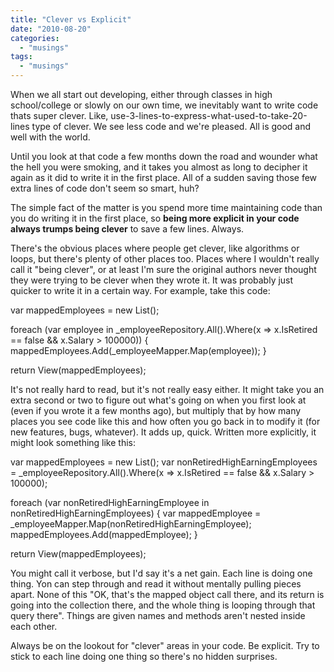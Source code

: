 ```yaml
---
title: "Clever vs Explicit"
date: "2010-08-20"
categories: 
  - "musings"
tags: 
  - "musings"
---
```


When we all start out developing, either through classes in high school/college or slowly on our own time, we inevitably want to write code thats super clever. Like, use-3-lines-to-express-what-used-to-take-20-lines type of clever. We see less code and we're pleased. All is good and well with the world.

Until you look at that code a few months down the road and wounder what the hell you were smoking, and it takes you almost as long to decipher it again as it did to write it in the first place. All of a sudden saving those few extra lines of code don't seem so smart, huh?

The simple fact of the matter is you spend more time maintaining code than you do writing it in the first place, so **being more explicit in your code always trumps being clever** to save a few lines. Always.

There's the obvious places where people get clever, like algorithms or loops, but there's plenty of other places too. Places where I wouldn't really call it "being clever", or at least I'm sure the original authors never thought they were trying to be clever when they wrote it. It was probably just quicker to write it in a certain way. For example, take this code:

var mappedEmployees = new List();

foreach (var employee in \_employeeRepository.All().Where(x => x.IsRetired == false && x.Salary > 100000))
{
	mappedEmployees.Add(\_employeeMapper.Map(employee));
}

return View(mappedEmployees); 

It's not really hard to read, but it's not really easy either. It might take you an extra second or two to figure out what's going on when you first look at (even if you wrote it a few months ago), but multiply that by how many places you see code like this and how often you go back in to modify it (for new features, bugs, whatever). It adds up, quick. Written more explicitly, it might look something like this:

var mappedEmployees = new List();
var nonRetiredHighEarningEmployees = \_employeeRepository.All().Where(x => x.IsRetired == false && x.Salary > 100000);

foreach (var nonRetiredHighEarningEmployee in nonRetiredHighEarningEmployees)
{
	var mappedEmployee = \_employeeMapper.Map(nonRetiredHighEarningEmployee);
	mappedEmployees.Add(mappedEmployee);
}

return View(mappedEmployees); 

You might call it verbose, but I'd say it's a net gain. Each line is doing one thing. Yon can step through and read it without mentally pulling pieces apart. None of this "OK, that's the mapped object call there, and its return is going into the collection there, and the whole thing is looping through that query there". Things are given names and methods aren't nested inside each other.

Always be on the lookout for "clever" areas in your code. Be explicit. Try to stick to each line doing one thing so there's no hidden surprises.
